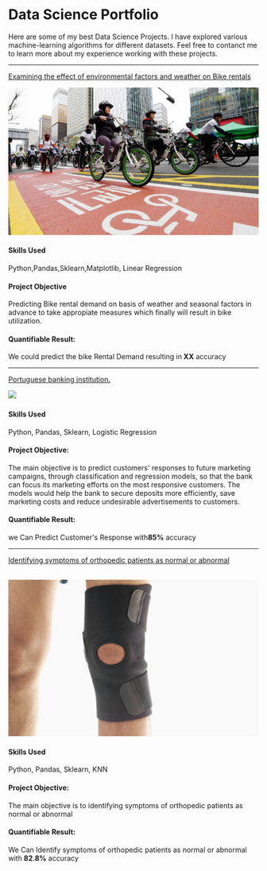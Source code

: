 # Data Science Portfolio

Here are some of my best Data Science Projects. I have explored various machine-learning algorithms for different datasets. Feel free to contanct me to learn more about my experience working with these projects.

<hr/>

[Examining the effect of environmental factors and weather on Bike rentals](https://github.com/mohantechis/Seoul_Bike_dataSet.git)

<img src="images/seoul-bikes.jpeg?raw=true"/>

<h4>Skills Used</h4><p>Python,Pandas,Sklearn,Matplotlib, Linear Regression</p>
<h4>Project Objective</h4><p>Predicting Bike rental demand on basis of weather and seasonal factors in advance to take appropiate measures which finally will result in bike utilization.</p>

<h4>Quantifiable Result: </h4><p>We could predict the bike Rental Demand resulting in<strong> XX</strong> accuracy</p>
<!-- <h4>Quantifiable Result:</h4><p>We could predict the bike Rental Demand resulting in <b>XX</b> accuracy</p> -->

<hr/>

[Portuguese banking institution.](https://github.com/mohantechis/Banking_Institution_Project.git)

<img src="images/bank1.png?raw=true"/>

<h4>Skills Used</h4><p>Python, Pandas, Sklearn, Logistic Regression</p>
<h4>Project Objective: </h4><p>The main objective is to predict customers' responses to future marketing campaigns, through classification and regression models, so that the bank can focus its marketing efforts on the most responsive customers. The models would help the bank to secure deposits more efficiently, save marketing costs and reduce undesirable advertisements to customers.

<!-- <h4>Quantifiable Result:</h4><p>we Can Predict Customer's Response with<b>XX<b> accuracy</p> -->

<h4>Quantifiable Result: </h4><p>we Can Predict Customer's Response with<strong>85%</strong> accuracy</p>

<hr/>

<a href="https://github.com/mohantechis/KNN_NB_Project.git">Identifying symptoms of orthopedic patients as normal or abnormal</a>
<!-- [Identifying symptoms of orthopedic patients as normal or abnormal](https://github.com/mohantechis/KNN_NB_Project.git) -->
<br>

<img src="images/knee-brace-ortho.png?raw=true"/>

<h4>Skills Used</h4>
<p>Python, Pandas, Sklearn, KNN</p>
<h4>Project Objective: </h4><p>The main objective is to identifying symptoms of orthopedic patients as normal or abnormal</p>

<h4>Quantifiable Result: </h4><p>We Can Identify symptoms of orthopedic patients as normal or abnormal with<strong> 82.8%</strong> accuracy</p>
